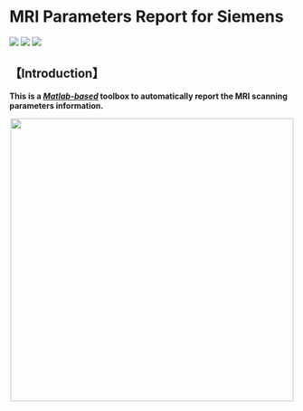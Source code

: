 # MRI Parameters Report for Siemens


![](https://img.shields.io/badge/release-v1.0-brightgreen.svg)
![](https://img.shields.io/badge/data-2019/11/29-green.svg)
![](https://img.shields.io/badge/licese-GPLV3.0-blue.svg)

## 【Introduction】
**This is a ***[Matlab-based]()*** toolbox to automatically report the MRI scanning parameters information.**

<center><img src="https://uploader.shimo.im/f/hPttRSWuvWMElcGD.png" width="500" /></center> 
